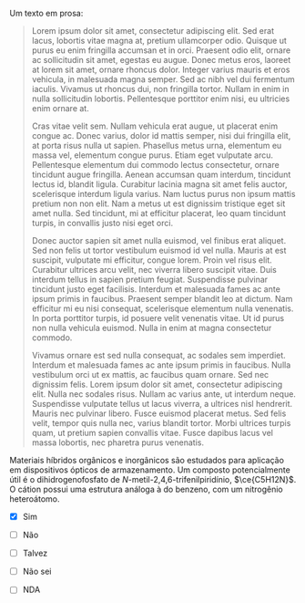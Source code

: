Um texto em prosa:

> Lorem ipsum dolor sit amet, consectetur adipiscing elit. Sed erat lacus, lobortis vitae magna at, pretium ullamcorper odio. Quisque ut purus eu enim fringilla accumsan et in orci. Praesent odio elit, ornare ac sollicitudin sit amet, egestas eu augue. Donec metus eros, laoreet at lorem sit amet, ornare rhoncus dolor. Integer varius mauris et eros vehicula, in malesuada magna semper. Sed ac nibh vel dui fermentum iaculis. Vivamus ut rhoncus dui, non fringilla tortor. Nullam in enim in nulla sollicitudin lobortis. Pellentesque porttitor enim nisi, eu ultricies enim ornare at.
> 
> Cras vitae velit sem. Nullam vehicula erat augue, ut placerat enim congue ac. Donec varius, dolor id mattis semper, nisi dui fringilla elit, at porta risus nulla ut sapien. Phasellus metus urna, elementum eu massa vel, elementum congue purus. Etiam eget vulputate arcu. Pellentesque elementum dui commodo lectus consectetur, ornare tincidunt augue fringilla. Aenean accumsan quam interdum, tincidunt lectus id, blandit ligula. Curabitur lacinia magna sit amet felis auctor, scelerisque interdum ligula varius. Nam luctus purus non ipsum mattis pretium non non elit. Nam a metus ut est dignissim tristique eget sit amet nulla. Sed tincidunt, mi at efficitur placerat, leo quam tincidunt turpis, in convallis justo nisi eget orci.
> 
> Donec auctor sapien sit amet nulla euismod, vel finibus erat aliquet. Sed non felis ut tortor vestibulum euismod id vel nulla. Mauris at est suscipit, vulputate mi efficitur, congue lorem. Proin vel risus elit. Curabitur ultrices arcu velit, nec viverra libero suscipit vitae. Duis interdum tellus in sapien pretium feugiat. Suspendisse pulvinar tincidunt justo eget facilisis. Interdum et malesuada fames ac ante ipsum primis in faucibus. Praesent semper blandit leo at dictum. Nam efficitur mi eu nisi consequat, scelerisque elementum nulla venenatis. In porta porttitor turpis, id posuere velit venenatis vitae. Ut id purus non nulla vehicula euismod. Nulla in enim at magna consectetur commodo.
> 
> Vivamus ornare est sed nulla consequat, ac sodales sem imperdiet. Interdum et malesuada fames ac ante ipsum primis in faucibus. Nulla vestibulum orci ut ex mattis, ac faucibus quam ornare. Sed nec dignissim felis. Lorem ipsum dolor sit amet, consectetur adipiscing elit. Nulla nec sodales risus. Nullam ac varius ante, ut interdum neque. Suspendisse vulputate tellus ut lacus viverra, a ultrices nisl hendrerit. Mauris nec pulvinar libero. Fusce euismod placerat metus. Sed felis velit, tempor quis nulla nec, varius blandit tortor. Morbi ultrices turpis quam, ut pretium sapien convallis vitae. Fusce dapibus lacus vel massa lobortis, nec pharetra purus venenatis.

Materiais híbridos orgânicos e inorgânicos são estudados para aplicação em dispositivos ópticos de armazenamento. Um composto potencialmente útil é o dihidrogenofosfato de *N*-metil-2,4,6-trifenilpiridínio, $\ce{C5H12N}$. O cátion possui uma estrutura análoga à do benzeno, com um nitrogênio heteroátomo. 

- [x] Sim
- [ ] Não
- [ ] Talvez
- [ ] Não sei
- [ ] NDA

